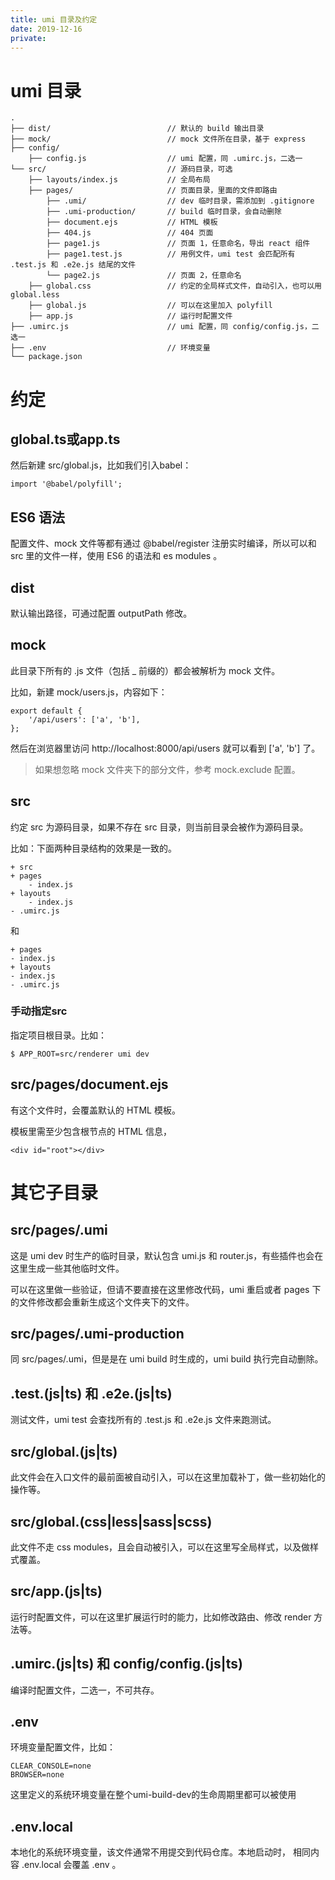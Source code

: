```yaml
---
title: umi 目录及约定
date: 2019-12-16
private: 
---
```

# umi 目录
    .
    ├── dist/                          // 默认的 build 输出目录
    ├── mock/                          // mock 文件所在目录，基于 express
    ├── config/
        ├── config.js                  // umi 配置，同 .umirc.js，二选一
    └── src/                           // 源码目录，可选
        ├── layouts/index.js           // 全局布局
        ├── pages/                     // 页面目录，里面的文件即路由
            ├── .umi/                  // dev 临时目录，需添加到 .gitignore
            ├── .umi-production/       // build 临时目录，会自动删除
            ├── document.ejs           // HTML 模板
            ├── 404.js                 // 404 页面
            ├── page1.js               // 页面 1，任意命名，导出 react 组件
            ├── page1.test.js          // 用例文件，umi test 会匹配所有 .test.js 和 .e2e.js 结尾的文件
            └── page2.js               // 页面 2，任意命名
        ├── global.css                 // 约定的全局样式文件，自动引入，也可以用 global.less
        ├── global.js                  // 可以在这里加入 polyfill
        ├── app.js                     // 运行时配置文件
    ├── .umirc.js                      // umi 配置，同 config/config.js，二选一
    ├── .env                           // 环境变量
    └── package.json

# 约定
## global.ts或app.ts
然后新建 src/global.js，比如我们引入babel：

    import '@babel/polyfill';

## ES6 语法
配置文件、mock 文件等都有通过 @babel/register 注册实时编译，所以可以和 src 里的文件一样，使用 ES6 的语法和 es modules 。

## dist
默认输出路径，可通过配置 outputPath 修改。

## mock
此目录下所有的 .js 文件（包括 _ 前缀的）都会被解析为 mock 文件。

比如，新建 mock/users.js，内容如下：

    export default {
        '/api/users': ['a', 'b'],
    };

然后在浏览器里访问 http://localhost:8000/api/users 就可以看到 ['a', 'b'] 了。

> 如果想忽略 mock 文件夹下的部分文件，参考 mock.exclude 配置。

## src
约定 src 为源码目录，如果不存在 src 目录，则当前目录会被作为源码目录。

比如：下面两种目录结构的效果是一致的。

    + src
    + pages
        - index.js
    + layouts
        - index.js
    - .umirc.js

和

    + pages
    - index.js
    + layouts
    - index.js
    - .umirc.js

### 手动指定src
指定项目根目录。比如：

    $ APP_ROOT=src/renderer umi dev

## src/pages/document.ejs
有这个文件时，会覆盖默认的 HTML 模板。

模板里需至少包含根节点的 HTML 信息，

    <div id="root"></div>

# 其它子目录

## src/pages/.umi
这是 umi dev 时生产的临时目录，默认包含 umi.js 和 router.js，有些插件也会在这里生成一些其他临时文件。

可以在这里做一些验证，但请不要直接在这里修改代码，umi 重启或者 pages 下的文件修改都会重新生成这个文件夹下的文件。

## src/pages/.umi-production
同 src/pages/.umi，但是是在 umi build 时生成的，umi build 执行完自动删除。

## .test.(js|ts) 和 .e2e.(js|ts)
测试文件，umi test 会查找所有的 .test.js 和 .e2e.js 文件来跑测试。

## src/global.(js|ts)
此文件会在入口文件的最前面被自动引入，可以在这里加载补丁，做一些初始化的操作等。

## src/global.(css|less|sass|scss)
此文件不走 css modules，且会自动被引入，可以在这里写全局样式，以及做样式覆盖。

## src/app.(js|ts)
运行时配置文件，可以在这里扩展运行时的能力，比如修改路由、修改 render 方法等。

## .umirc.(js|ts) 和 config/config.(js|ts)
编译时配置文件，二选一，不可共存。

## .env
环境变量配置文件，比如：

    CLEAR_CONSOLE=none
    BROWSER=none

这里定义的系统环境变量在整个umi-build-dev的生命周期里都可以被使用

## .env.local
本地化的系统环境变量，该文件通常不用提交到代码仓库。本地启动时， 相同内容 .env.local 会覆盖 .env 。